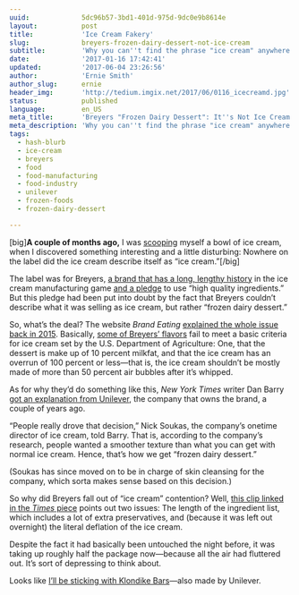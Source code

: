 ```yaml
---
uuid:             5dc96b57-3bd1-401d-975d-9dc0e9b8614e
layout:           post
title:            'Ice Cream Fakery'
slug:             breyers-frozen-dairy-dessert-not-ice-cream
subtitle:         'Why you can''t find the phrase "ice cream" anywhere on some varieties of Breyers, and whether it being a "frozen dairy dessert" should bother you.'
date:             '2017-01-16 17:42:41'
updated:          '2017-06-04 23:26:56'
author:           'Ernie Smith'
author_slug:      ernie
header_img:       'http://tedium.imgix.net/2017/06/0116_icecreamd.jpg'
status:           published
language:         en_US
meta_title:       'Breyers "Frozen Dairy Dessert": It''s Not Ice Cream'
meta_description: 'Why you can''t find the phrase "ice cream" anywhere on some varieties of Breyers, and whether it being a "frozen dairy dessert" should bother you.'
tags:
  - hash-blurb
  - ice-cream
  - breyers
  - food
  - food-manufacturing
  - food-industry
  - unilever
  - frozen-foods
  - frozen-dairy-dessert

---
```


[big]**A couple of months ago,** I was [scooping](http://amzn.to/2js0tws) myself a bowl of ice cream, when I discovered something interesting and a little disturbing: Nowhere on the label did the ice cream describe itself as “ice cream.”[/big]

The label was for Breyers, [a brand that has a long, lengthy history](http://www.breyers.com/home/about) in the ice cream manufacturing game [and a pledge](http://promo.breyers.com/pledge/) to use “high quality ingredients.” But this pledge had been put into doubt by the fact that Breyers couldn’t describe what it was selling as ice cream, but rather “frozen dairy dessert.”

So, what’s the deal? The website *Brand Eating* [explained the whole issue back in 2015](http://www.brandeating.com/2015/07/explaining-why-some-ice-cream-is-frozen-dairy-dessert.html). Basically, [some of Breyers’ flavors](http://amzn.to/2iEwCjh) fail to meet a basic criteria for ice cream set by the U.S. Department of Agriculture: One, that the dessert is make up of 10 percent milkfat, and that the ice cream has an overrun of 100 percent or less—that is, the ice cream shouldn’t be mostly made of more than 50 percent air bubbles after it’s whipped.

As for why they’d do something like this, *New York Times* writer Dan Barry [got an explanation from Unilever](http://www.nytimes.com/2013/04/17/dining/remembering-when-breyers-ice-cream-was-you-know-ice-cream.html), the company that owns the brand, a couple of years ago.

“People really drove that decision,” Nick Soukas, the company’s onetime director of ice cream, told Barry. That is, according to the company’s research, people wanted a smoother texture than what you can get with normal ice cream. Hence, that’s how we get “frozen dairy dessert.”

(Soukas has since moved on to be in charge of skin cleansing for the company, which sorta makes sense based on this decision.) 

So why did Breyers fall out of “ice cream” contention? Well, [this clip linked in the *Times* piece](https://www.youtube.com/watch?v=HJIhJ-SblNs) points out two issues: The length of the ingredient list, which includes a lot of extra preservatives, and (because it was left out overnight) the literal deflation of the ice cream.

Despite the fact it had basically been untouched the night before, it was taking up roughly half the package now—because all the air had fluttered out. It’s sort of depressing to think about.

Looks like [I’ll be sticking with Klondike Bars](http://tedium.co/2015/12/29/klondike-bar-trademark-lawsuit-history/)—also made by Unilever.
